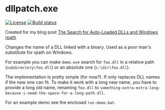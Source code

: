 # dllpatch.exe

[![License](https://img.shields.io/badge/license-MIT-blue.svg)](https://opensource.org/licenses/MIT) [![Build status](https://ci.appveyor.com/api/projects/status/b5fj2ydh7ynyhkvx?svg=true)](https://ci.appveyor.com/project/iboB/dllpatch)

Created for my blog post [The Search for Auto-Loaded DLLs and Windows rpath](https://ibob.github.io/blog/2018/12/16/windows-rpath/)

Changes the name of a DLL linked with a binary. Used as a poor man's substitute for rpath on Windows. 

For example you can make `demo.exe` search for `foo.dll` in a relative path (`subdirectory\foo.dll`) or an absolute one (`c:\dir\foo.dll`).

The implementation is pretty simple (for now?). If only replaces DLL names if the new one can fit. To make it work with a long new name, you have to provide a long old name, renaming `foo.dll` to `something-extra-extra-long-because-i-need-the-space-for-a-long-path.dll`.

For an example demo see the enclosed `run-demo.bat`. 


